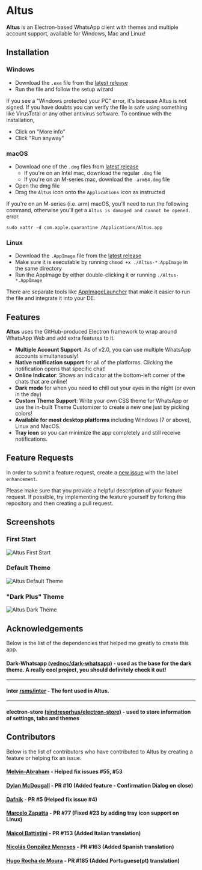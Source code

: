 # Altus

**Altus** is an Electron-based WhatsApp client with themes and multiple account support, available for Windows, Mac and Linux!

## Installation

### Windows

- Download the `.exe` file from the [latest release](https://github.com/amanharwara/altus/releases/latest)
- Run the file and follow the setup wizard

If you see a "Windows protected your PC" error, it's because Altus is not signed. If you have doubts you can verify the file is safe using something like VirusTotal or any other antivirus software.
To continue with the installation,

- Click on "More info"
- Click "Run anyway"

### macOS

- Download one of the `.dmg` files from [latest release](https://github.com/amanharwara/altus/releases/latest)
  - If you're on an Intel mac, download the regular `.dmg` file
  - If you're on an M-series mac, download the `-arm64.dmg` file
- Open the dmg file
- Drag the `Altus` icon onto the `Applications` icon as instructed

If you're on an M-series (i.e. arm) macOS, you'll need to run the following command, otherwise you'll get a `Altus is damaged and cannot be opened.` error.

```console
sudo xattr -d com.apple.quarantine /Applications/Altus.app
```

### Linux

- Download the `.AppImage` file from the [latest release](https://github.com/amanharwara/altus/releases/latest)
- Make sure it is executable by running `chmod +x ./Altus-*.AppImage` in the same directory
- Run the AppImage by either double-clicking it or running `./Altus-*.AppImage`

There are separate tools like [AppImageLauncher](https://github.com/TheAssassin/AppImageLauncher) that make it easier to run the file and integrate it into your DE.

## Features

**Altus** uses the GitHub-produced Electron framework to wrap around WhatsApp Web and add extra features to it.

- **Multiple Account Support**: As of v2.0, you can use multiple WhatsApp accounts simultaneously!
- **Native notification support** for all of the platforms. Clicking the notification opens that specific chat!
- **Online Indicator**: Shows an indicator at the bottom-left corner of the chats that are online!
- **Dark mode** for when you need to chill out your eyes in the night (or even in the day)
- **Custom Theme Support**: Write your own CSS theme for WhatsApp or use the in-built Theme Customizer to create a new one just by picking colors!
- **Available for most desktop platforms** including Windows (7 or above), Linux and MacOS.
- **Tray icon** so you can minimize the app completely and still receive notifications.

## Feature Requests

In order to submit a feature request, create a [new issue](https://github.com/amanharwara/altus/issues/new) with the label `enhancement`.

Please make sure that you provide a helpful description of your feature request. If possible, try implementing the feature yourself by forking this repository and then creating a pull request.

## Screenshots

### First Start

![Altus First Start](./img/Altus-First-Start.png)

### Default Theme

![Altus Default Theme](./img/Altus-Default-Theme.png)

### "Dark Plus" Theme

![Altus Dark Theme](./img/Altus-Dark-Theme.png)

## Acknowledgements

Below is the list of the dependencies that helped me greatly to create this app.

#### Dark-Whatsapp [(vednoc/dark-whatsapp)](https://github.com/vednoc/dark-whatsapp) - used as the base for the dark theme. A really cool project, you should definitely check it out!

---

#### Inter [rsms/inter](https://github.com/rsms/inter) - The font used in Altus.

---

#### electron-store [(sindresorhus/electron-store)](https://github.com/sindresorhus/electron-store) - used to store information of settings, tabs and themes

## Contributors

Below is the list of contributors who have contributed to Altus by creating a feature or helping fix an issue.

#### [Melvin-Abraham](https://github.com/Melvin-Abraham) - Helped fix issues #55, #53

#### [Dylan McDougall](https://github.com/dmcdo) - PR #10 (Added feature - Confirmation Dialog on close)

#### [Dafnik](https://github.com/Dafnik) - PR #5 (Helped fix issue #4)

#### [Marcelo Zapatta](https://github.com/MarceloZapatta) - PR #77 (Fixed #23 by adding tray icon support on Linux)

#### [Maicol Battistini](https://github.com/maicol07) - PR #153 (Added Italian translation)

#### [Nicolás González Meneses](https://github.com/ngmoviedo) - PR #163 (Added Spanish translation)

#### [Hugo Rocha de Moura](https://github.com/hugorochaffs) - PR #185 (Added Portuguese(pt) translation)
